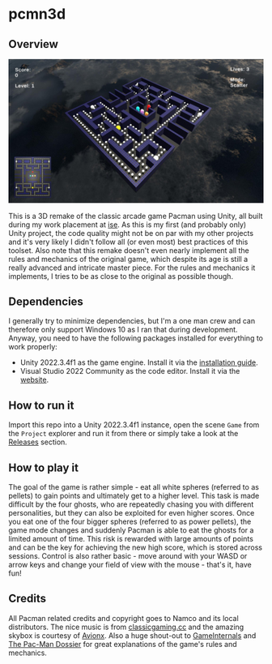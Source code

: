 # pcmn3d

## Overview

![Overview image](overview.jpeg)

This is a 3D remake of the classic arcade game Pacman using Unity, all built during my work placement at [ise](https://www.ise.de/). As this is my first (and probably only) Unity project, the code quality might not be on par with my other projects and it's very likely I didn't follow all (or even most) best practices of this toolset. Also note that this remake doesn't even nearly implement all the rules and mechanics of the original game, which despite its age is still a really advanced and intricate master piece. For the rules and mechanics it implements, I tries to be as close to the original as possible though.

## Dependencies

I generally try to minimize dependencies, but I'm a one man crew and can therefore only support Windows 10 as I ran that during development. Anyway, you need to have the following packages installed for everything to work properly:

- Unity 2022.3.4f1 as the game engine. Install it via the [installation guide](https://docs.unity3d.com/2022.3/Documentation/Manual/GettingStartedInstallingUnity.html).
- Visual Studio 2022 Community as the code editor. Install it via the [website](https://visualstudio.microsoft.com/de/vs/community/).

## How to run it

Import this repo into a Unity 2022.3.4f1 instance, open the scene `Game` from the `Project` explorer and run it from there or simply take a look at the [Releases](https://github.com/locxter/pcmn3d/releases) section.

## How to play it

The goal of the game is rather simple - eat all white spheres (referred to as pellets) to gain points and ultimately get to a higher level. This task is made difficult by the four ghosts, who are repeatedly chasing you with different personalities, but they can also be exploited for even higher scores. Once you eat one of the four bigger spheres (referred to as power pellets), the game mode changes and suddenly Pacman is able to eat the ghosts for a limited amount of time. This risk is rewarded with large amounts of points and can be the key for achieving the new high score, which is stored across sessions. Control is also rather basic - move around with your WASD or arrow keys and change your field of view with the mouse - that's it, have fun!

## Credits

All Pacman related credits and copyright goes to Namco and its local distributors. The nice music is from [classicgaming.cc](https://www.classicgaming.cc/classics/pac-man/sounds) and the amazing skybox is courtesy of [Avionx](https://assetstore.unity.com/packages/2d/textures-materials/sky/skybox-series-free-103633). Also a huge shout-out to [GameInternals](https://gameinternals.com/understanding-pac-man-ghost-behavior) and [The Pac-Man Dossier](https://pacman.holenet.info/) for great explanations of the game's rules and mechanics.
